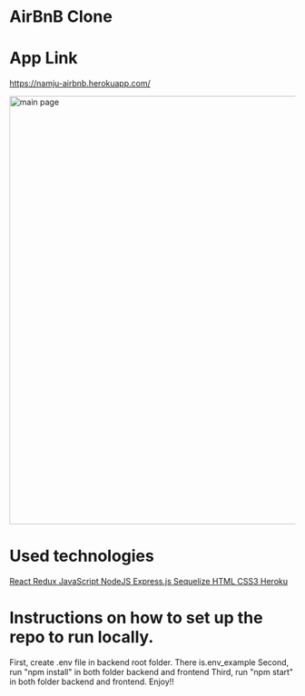 # AirBnB Clone

# App Link 
https://namju-airbnb.herokuapp.com/

<img width="755" alt="main page" src="https://user-images.githubusercontent.com/88744340/197250466-3a15acf3-bee0-4d3d-bb33-028df968f871.png">


# Used technologies
[React Redux JavaScript NodeJS Express.js Sequelize HTML CSS3 Heroku](https://camo.githubusercontent.com/ab4c3c731a174a63df861f7b118d6c8a6c52040a021a552628db877bd518fe84/68747470733a2f2f696d672e736869656c64732e696f2f62616467652f72656163742d2532333230323332612e7376673f7374796c653d666f722d7468652d6261646765266c6f676f3d7265616374266c6f676f436f6c6f723d253233363144414642)

# Instructions on how to set up the repo to run locally.
First, create .env file in backend root folder. There is.env_example
Second, run "npm install" in both folder backend and frontend
Third, run "npm start" in both folder backend and frontend.
Enjoy!!


